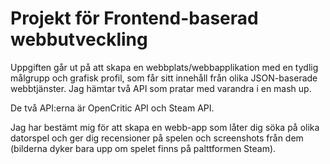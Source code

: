 # Projekt för Frontend-baserad webbutveckling #

Uppgiften går ut på att skapa en webbplats/webbapplikation med en tydlig målgrupp och grafisk profil, som får sitt innehåll från olika JSON-baserade webbtjänster. Jag hämtar två API som pratar med varandra i en mash up.

De två API:erna är OpenCritic API och Steam API.

Jag har bestämt mig för att skapa en webb-app som låter dig söka på olika datorspel och ger dig recensioner på spelen och screenshots från dem (bilderna dyker bara upp om spelet finns på palttformen Steam).
